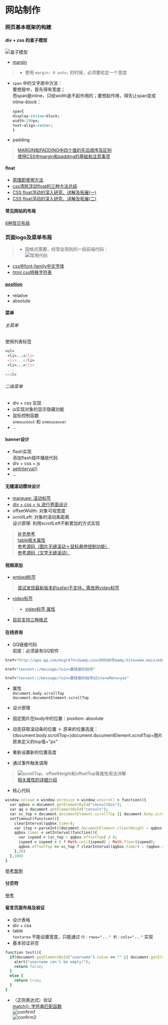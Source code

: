 # 网站制作
### 网页基本框架的构建  
#### div + css 的盒子模型
![盒子模型](indeximg/boxmodel.jpeg)    
* [margin](http://www.zhangxinxu.com/wordpress/2009/08/css-margin的相关属性，问题及应用/)  

> * 使用 `margin: 0 auto;` 的时候，必须要给定一个宽度  
* `span` 中的文字居中方法：    
 要想居中，首先得有宽度；  
 而span是inline，只给width是不起作用的；要想起作用，得先让span变成inline-block：  
  ```ruby  
  span{
  display:inline-block;
  width:100px;
  text-align:center;
  }  
  ```

* padding    

> [MARGIN和PADDING中四个值的先后顺序及区别](http://my.clicknow.cn/post/85/)  
[使用CSS中margin和padding的基础和注意事项](http://blog.sina.com.cn/s/blog_673ee2b50100lxrb.html)

#### float  
* [原理即使用方法](http://blog.csdn.net/qq_20404903/article/details/49024247)  
* [css清除浮动float的三种方法总结](http://my.oschina.net/leipeng/blog/221125)  
* [CSS float浮动的深入研究、详解及拓展(一)](http://www.zhangxinxu.com/wordpress/2010/01/css-float浮动的深入研究、详解及拓展一/)  
* [CSS float浮动的深入研究、详解及拓展(二)](http://www.zhangxinxu.com/wordpress/2010/01/css-float浮动的深入研究、详解及拓展二/)  

#### 常见网站的布局  
[6种常见布局](http://www.missyuan.com/thread-698280-1-1.html)

### 页面logo及菜单布局  
> * 因格式需要，经常会用到的一段前端代码：    
![常用代码](indeximg/1.png)    
* [css中font-family中文字体](http://www.cnblogs.com/mofish/archive/2012/12/06/2805617.html)  
* [html css特殊字符表](http://blog.csdn.net/bluestarf/article/details/40652011)

#### [position](http://www.cnblogs.com/yinc/articles/2017649.html)  
* relative
* absolute  

#### 菜单  
###### 主菜单    
使用列表标签  
```ruby  
<ul>
 <li>...</li>
 <li>...</li>
 <li>...</li>
 ...
</ul>
```
###### 二级菜单  
* div + css 实现      
 * js实现对象的显示隐藏功能  
 * 鼠标控制函数  
 `onmouseout` 和 `onmouseover`  
* ...

#### banner设计  
* flash实现  
添加flash插件播放代码  
* div + css + js  
 * [setInterval()](http://www.jb51.net/shouce/htmldom/jb51.net.htmldom/htmldom/met_win_setinterval.asp.html)  
 * ...

#### 无缝滚动模块设计  
* [marquee: 滚动标签](http://www.360doc.com/content/14/1210/17/9060464_431831883.shtml)  
* [div + css + js 进行界面设计](http://xueshu.baidu.com/s?wd=paperuri%3A%28e0c9a39353f65a7eef122c199f4af607%29&filter=sc_long_sign&tn=SE_xueshusource_2kduw22v&sc_vurl=http%3A%2F%2Fwww.doc88.com%2Fp-9972307152205.html&ie=utf-8&sc_us=13252124571412439245)  
 * offsetWidth: 对象可视宽度  
 * scrollLeft: 对象的滚动条距离  
  设计原理: 利用scrollLeft不断累加的方式实现

 > [补充参考](http://www.w3school.com.cn/xmldom/dom_htmlelement.asp)  
  [table相关属性](http://www.w3school.com.cn/tags/att_table_cellpadding.asp)  
  [参考源码（图片无缝滚动＋鼠标悬停控制功能）](http://zhidao.baidu.com/link?url=qk-UksCD2Al2NjzxVb7V8wpZkL7PrucQ826uV2nBsi5R8mqe0WPuBozoaVrMBkiY7iTvhM5CewWlQ5BNbOUPzK)  
  [参考源码（文字无缝滚动）](http://www.codefans.net/jscss/code/2759.shtml)  

#### 视频添加  
* [embed标签](http://www.w3school.com.cn/tags/tag_embed.asp)  

> [尝试发现最新版本的safari不支持，需改用video标签](https://support.apple.com/zh-cn/HT205081)  

* [video标签](http://www.jianshu.com/p/404d01b8e713)  

> * [video标签 属性](http://www.cnblogs.com/kiter/archive/2013/02/25/2932157.html)  
* [目前支持三种格式](http://www.runoob.com/tags/tag-video.html)  

#### 在线咨询  
* QQ链接代码  
前提：必须装有QQ软件  

```ruby
href="http://wpa.qq.com/msgrd?V=1&amp;uin=你的QQ号&amp;Site=www.maiziedu.com&amp;Menu=yes"
```

```ruby  
href="tencent://message/?uin=要链接的QQ号"   
```  

```ruby  
href="tencent://message/?uin=要链接的QQ号&Site=&Menu=yes"  
```

* 属性    
 `document.body.scrollTop`  
 `document.documentElement.scrollTop`

* 设计原理  
 * 固定图片在body中的位置：position: absolute  
 * 动态获取滚动条的位置 ＋ 原来的位置高度：(document.body.scrollTop+)document.documentElement.scrollTop+图片原来定义的top值+"px"  
 * 重新设置新的位置高度  
 * 通过事件触发调用  

 > ![scrollTop、offsetHeight和offsetTop等属性用法详解](indeximg/function.gif)  
 [相关属性的详细介绍](http://blog.csdn.net/fswan/article/details/17238933)

* 核心代码  
```ruby  
window.onload = window.onresize = window.onscroll = function(){
  var qqbox = document.getElementById("consultbox");
  var qq = document.getElementById("consult");
  var sc_top = document.documentElement.scrollTop || document.body.scrollTop;  
  setTimeout(function(){
    clearInterval(qqbox.timer);
    var itop = parseInt((document.documentElement.clientHeight - qqbox.offsetHeight)/2) + sc_top;
    qqbox.timer = setInterval(function(){
      var ispeed = (sc_top - qqbox.offsetTop) / 8;
      ispeed = ispeed > 0 ? Math.ceil(ispeed) : Math.floor(ispeed);
      qqbox.offsetTop == sc_top ? clearInterval(qqbox.timer) : (qqbox.style.top = qqbox.offsetTop + ispeed + "px");
    },30)
  },100)
}  
```
[参考案例](http://js.alixixi.com/a/2011071572504.shtml#)

#### 分页符  
[参考](http://www.html5tricks.com/tag/分页插件)  

#### 留言页面布局及验证  
* 设计表格   
 * div + css  
 * table  
 `textarea` 不能设置宽度，只能通过 `行：rows="..." 列：cols="..."` 实现  
* 基本验证非空  

```ruby  
function test(){
  if(document.getElementById("username").value == "" || document.getElementById("username").value == NaN){
    alert("username can't be empty!");
    return false;
  }
  else {
    return true;
  }
}  
```  

* （正则表达式）验证  
[match(): 字符串匹配函数](http://www.w3school.com.cn/jsref/jsref_match.asp)  
![confirm1](indeximg/confirm1.png)  
![confirm2](indeximg/confirm2.png) 
